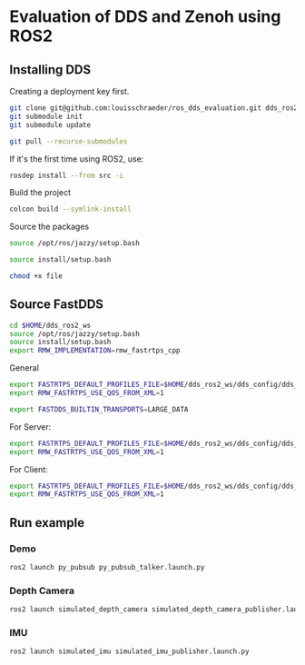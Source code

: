 # Evaluation of DDS and Zenoh using ROS2

## Installing DDS

Creating a deployment key first.

```bash
git clone git@github.com:louisschraeder/ros_dds_evaluation.git dds_ros2_ws
git submodule init
git submodule update
```

```bash
git pull --recurse-submodules
```

If it's the first time using ROS2, use:

```bash
rosdep install --from src -i
```

Build the project

```bash
colcon build --symlink-install
```

Source the packages

```bash
source /opt/ros/jazzy/setup.bash
```

```bash
source install/setup.bash
```

```bash
chmod +x file
```

## Source FastDDS

```bash
cd $HOME/dds_ros2_ws
source /opt/ros/jazzy/setup.bash
source install/setup.bash
export RMW_IMPLEMENTATION=rmw_fastrtps_cpp
```
General 
```bash
export FASTRTPS_DEFAULT_PROFILES_FILE=$HOME/dds_ros2_ws/dds_config/dds_evalation_tcp_config.xml
export RMW_FASTRTPS_USE_QOS_FROM_XML=1
```
```bash
export FASTDDS_BUILTIN_TRANSPORTS=LARGE_DATA
```

For Server:
```bash
export FASTRTPS_DEFAULT_PROFILES_FILE=$HOME/dds_ros2_ws/dds_config/dds_evalation_server_config.xml
export RMW_FASTRTPS_USE_QOS_FROM_XML=1
```

For Client:
```bash
export FASTRTPS_DEFAULT_PROFILES_FILE=$HOME/dds_ros2_ws/dds_config/dds_evalation_client_config.xml
export RMW_FASTRTPS_USE_QOS_FROM_XML=1
```

## Run example

### Demo

```bash
ros2 launch py_pubsub py_pubsub_talker.launch.py
```

### Depth Camera

```bash
ros2 launch simulated_depth_camera simulated_depth_camera_publisher.launch.py 
```

### IMU

```bash
ros2 launch simulated_imu simulated_imu_publisher.launch.py 
```

```bash

```